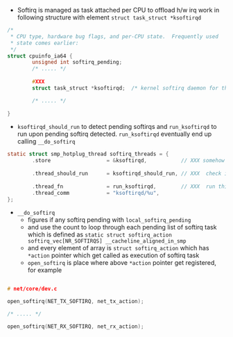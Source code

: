 

- Softirq is managed as task attached per CPU to offload h/w irq work in following structure with element `struct task_struct *ksoftirqd`


```c
/*
 * CPU type, hardware bug flags, and per-CPU state.  Frequently used
 * state comes earlier:
 */
struct cpuinfo_ia64 {
        unsigned int softirq_pending;
        /* ..... */
        
        #XXX
        struct task_struct *ksoftirqd;  /* kernel softirq daemon for this CPU */

        /* ..... */
        
}
```

- `ksoftirqd_should_run` to detect pending softirqs and `run_ksoftirqd` to run upon pending softirq detected.  `run_ksoftirqd` eventually end up calling `__do_softirq`

```c
static struct smp_hotplug_thread softirq_threads = {
        .store                  = &ksoftirqd,           // XXX somehow this leaks out of above `struct cpuinfo_ia64`
      
        .thread_should_run      = ksoftirqd_should_run, // XXX  check if any softirq is pending or not
        
        .thread_fn              = run_ksoftirqd,        // XXX  run this function if above ksoftirqd_should_run detects pending softirqs
        .thread_comm            = "ksoftirqd/%u",
};
```
- `__do_softirq` 
   - figures if any softirq pending with `local_softirq_pending` 
   - and use the count to loop through each pending list of softirq task which is defined as `static struct softirq_action softirq_vec[NR_SOFTIRQS] __cacheline_aligned_in_smp`
   - and every element of array is `struct softirq_action` which has `*action` pointer which get called as execution of softirq task
   - `open_softirq` is place where above `*action` pointer get registered, for example
```c

# net/core/dev.c

open_softirq(NET_TX_SOFTIRQ, net_tx_action);

/* ..... */

open_softirq(NET_RX_SOFTIRQ, net_rx_action);

```
